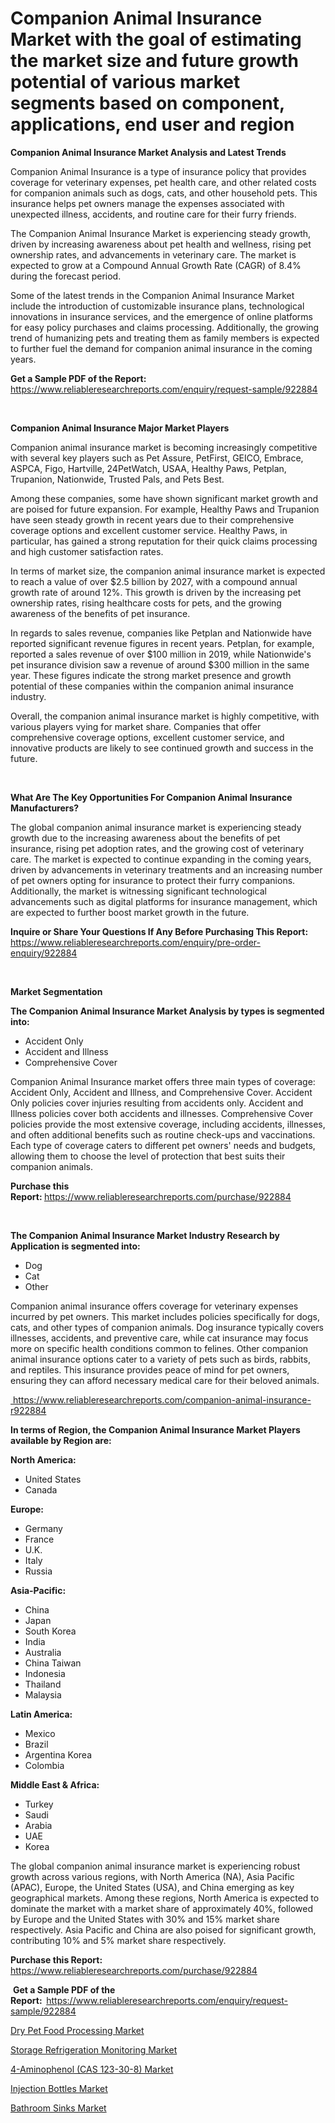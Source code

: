 <p><h1>Companion Animal Insurance Market with the goal of estimating the market size and future growth potential of various market segments based on component, applications, end user and region</h1></p><p><strong>Companion Animal Insurance Market Analysis and Latest Trends</strong></p>
<p><p>Companion Animal Insurance is a type of insurance policy that provides coverage for veterinary expenses, pet health care, and other related costs for companion animals such as dogs, cats, and other household pets. This insurance helps pet owners manage the expenses associated with unexpected illness, accidents, and routine care for their furry friends.</p><p>The Companion Animal Insurance Market is experiencing steady growth, driven by increasing awareness about pet health and wellness, rising pet ownership rates, and advancements in veterinary care. The market is expected to grow at a Compound Annual Growth Rate (CAGR) of 8.4% during the forecast period.</p><p>Some of the latest trends in the Companion Animal Insurance Market include the introduction of customizable insurance plans, technological innovations in insurance services, and the emergence of online platforms for easy policy purchases and claims processing. Additionally, the growing trend of humanizing pets and treating them as family members is expected to further fuel the demand for companion animal insurance in the coming years.</p></p>
<p><strong>Get a Sample PDF of the Report:&nbsp;</strong> <a href="https://www.reliableresearchreports.com/enquiry/request-sample/922884">https://www.reliableresearchreports.com/enquiry/request-sample/922884</a></p>
<p>&nbsp;</p>
<p><strong>Companion Animal Insurance Major Market Players</strong></p>
<p><p>Companion animal insurance market is becoming increasingly competitive with several key players such as Pet Assure, PetFirst, GEICO, Embrace, ASPCA, Figo, Hartville, 24PetWatch, USAA, Healthy Paws, Petplan, Trupanion, Nationwide, Trusted Pals, and Pets Best. </p><p>Among these companies, some have shown significant market growth and are poised for future expansion. For example, Healthy Paws and Trupanion have seen steady growth in recent years due to their comprehensive coverage options and excellent customer service. Healthy Paws, in particular, has gained a strong reputation for their quick claims processing and high customer satisfaction rates.</p><p>In terms of market size, the companion animal insurance market is expected to reach a value of over $2.5 billion by 2027, with a compound annual growth rate of around 12%. This growth is driven by the increasing pet ownership rates, rising healthcare costs for pets, and the growing awareness of the benefits of pet insurance.</p><p>In regards to sales revenue, companies like Petplan and Nationwide have reported significant revenue figures in recent years. Petplan, for example, reported a sales revenue of over $100 million in 2019, while Nationwide's pet insurance division saw a revenue of around $300 million in the same year. These figures indicate the strong market presence and growth potential of these companies within the companion animal insurance industry.</p><p>Overall, the companion animal insurance market is highly competitive, with various players vying for market share. Companies that offer comprehensive coverage options, excellent customer service, and innovative products are likely to see continued growth and success in the future.</p></p>
<p>&nbsp;</p>
<p><strong>What Are The Key Opportunities For Companion Animal Insurance Manufacturers?</strong></p>
<p><p>The global companion animal insurance market is experiencing steady growth due to the increasing awareness about the benefits of pet insurance, rising pet adoption rates, and the growing cost of veterinary care. The market is expected to continue expanding in the coming years, driven by advancements in veterinary treatments and an increasing number of pet owners opting for insurance to protect their furry companions. Additionally, the market is witnessing significant technological advancements such as digital platforms for insurance management, which are expected to further boost market growth in the future.</p></p>
<p><strong>Inquire or Share Your Questions If Any Before Purchasing This Report:</strong> <a href="https://www.reliableresearchreports.com/enquiry/pre-order-enquiry/922884">https://www.reliableresearchreports.com/enquiry/pre-order-enquiry/922884</a></p>
<p>&nbsp;</p>
<p><strong>Market Segmentation</strong></p>
<p><strong>The Companion Animal Insurance Market Analysis by types is segmented into:</strong></p>
<p><ul><li>Accident Only</li><li>Accident and Illness</li><li>Comprehensive Cover</li></ul></p>
<p><p>Companion Animal Insurance market offers three main types of coverage: Accident Only, Accident and Illness, and Comprehensive Cover. Accident Only policies cover injuries resulting from accidents only. Accident and Illness policies cover both accidents and illnesses. Comprehensive Cover policies provide the most extensive coverage, including accidents, illnesses, and often additional benefits such as routine check-ups and vaccinations. Each type of coverage caters to different pet owners' needs and budgets, allowing them to choose the level of protection that best suits their companion animals.</p></p>
<p><strong>Purchase this Report:&nbsp;</strong><a href="https://www.reliableresearchreports.com/purchase/922884">https://www.reliableresearchreports.com/purchase/922884</a></p>
<p>&nbsp;</p>
<p><strong>The Companion Animal Insurance Market Industry Research by Application is segmented into:</strong></p>
<p><ul><li>Dog</li><li>Cat</li><li>Other</li></ul></p>
<p><p>Companion animal insurance offers coverage for veterinary expenses incurred by pet owners. This market includes policies specifically for dogs, cats, and other types of companion animals. Dog insurance typically covers illnesses, accidents, and preventive care, while cat insurance may focus more on specific health conditions common to felines. Other companion animal insurance options cater to a variety of pets such as birds, rabbits, and reptiles. This insurance provides peace of mind for pet owners, ensuring they can afford necessary medical care for their beloved animals.</p></p>
<p><a href="https://www.reliableresearchreports.com/companion-animal-insurance-r922884">&nbsp;https://www.reliableresearchreports.com/companion-animal-insurance-r922884</a></p>
<p><strong>In terms of Region, the Companion Animal Insurance Market Players available by Region are:</strong></p>
<p>
    <p> <strong> North America: </strong>
        <ul>
            <li>United States</li>
            <li>Canada</li>
        </ul>
        </p> 
    <p> <strong> Europe: </strong>
        <ul>
            <li>Germany</li>
            <li>France</li>
            <li>U.K.</li>
            <li>Italy</li>
            <li>Russia</li>
        </ul>
        </p> 
    <p> <strong> Asia-Pacific: </strong>
        <ul>
            <li>China</li>
            <li>Japan</li>
            <li>South Korea</li>
            <li>India</li>
            <li>Australia</li>
            <li>China Taiwan</li>
            <li>Indonesia</li>
            <li>Thailand</li>
            <li>Malaysia</li>
        </ul>
        </p> 
    <p> <strong> Latin America: </strong>
        <ul>
            <li>Mexico</li>
            <li>Brazil</li>
            <li>Argentina Korea</li>
            <li>Colombia</li>
        </ul>
        </p> 
    <p> <strong> Middle East & Africa: </strong>
        <ul>
            <li>Turkey</li>
            <li>Saudi</li>
            <li>Arabia</li>
            <li>UAE</li>
            <li>Korea</li>
        </ul>
    </p>
    </p>
<p><p>The global companion animal insurance market is experiencing robust growth across various regions, with North America (NA), Asia Pacific (APAC), Europe, the United States (USA), and China emerging as key geographical markets. Among these regions, North America is expected to dominate the market with a market share of approximately 40%, followed by Europe and the United States with 30% and 15% market share respectively. Asia Pacific and China are also poised for significant growth, contributing 10% and 5% market share respectively.</p></p>
<p><strong>Purchase this Report: </strong><a href="https://www.reliableresearchreports.com/purchase/922884">https://www.reliableresearchreports.com/purchase/922884</a></p>
<p>&nbsp;<strong>Get a Sample PDF of the Report:&nbsp;&nbsp;</strong><a href="https://www.reliableresearchreports.com/enquiry/request-sample/922884">https://www.reliableresearchreports.com/enquiry/request-sample/922884</a></p>
<p><strong></strong></p>
<p><p><a href="https://github.com/jadenRaynor/Market-Research-Report-List-1/blob/main/dry-pet-food-processing-market.md">Dry Pet Food Processing Market</a></p><p><a href="https://github.com/ranaacryptoaddmin/Market-Research-Report-List-1/blob/main/storage-refrigeration-monitoring-market.md">Storage Refrigeration Monitoring Market</a></p><p><a href="https://www.linkedin.com/pulse/evaluating-global-4-aminophenol-cas-123-30-8-market-trends-gwd2e?trackingId=UorZkDAeTTaR2XGUwyAfhA%3D%3D">4-Aminophenol (CAS 123-30-8) Market</a></p><p><a href="https://www.linkedin.com/pulse/global-injectio-stonehill-research-d1rac?trackingId=tYnaO%2FzyTdKolLxnX8cSIA%3D%3D">Injection Bottles Market</a></p><p><a href="https://www.linkedin.com/pulse/global-bathroom-sinks-market-status-2024-2031-forecast-gttee?trackingId=TUctyylYS6aJwTnFcgLjcw%3D%3D">Bathroom Sinks Market</a></p></p>